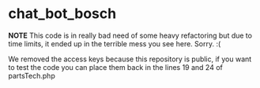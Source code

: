 # chat_bot_bosch

**NOTE**
This code is in really bad need of some heavy refactoring but due to time limits, it ended up in the terrible mess you see here. Sorry. :(

We removed the access keys because this repository is public, if you want to test the code you can place them back in the lines 19 and 24 of partsTech.php   
